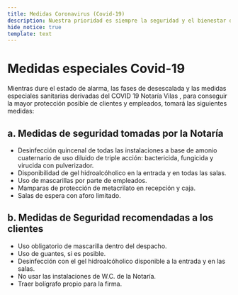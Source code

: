 ```yaml
---
title: Medidas Coronavirus (Covid-19)
description: Nuestra prioridad es siempre la seguridad y el bienestar de todos nuestros clientes y trabajadores. Nos mantenemos informados sobre todo lo relacionado con el coronavirus (COVID-19) y estamos adoptando una serie de medidas para ayudar a garantizar su seguridad.
hide_notice: true
template: text
---
```


# Medidas especiales Covid-19
Mientras dure el estado de alarma, las fases de desescalada y  las medidas especiales sanitarias derivadas del COVID 19  Notaría Vilas , para conseguir la mayor protección posible de clientes y empleados, tomará las siguientes medidas:

## a. Medidas de seguridad tomadas por la Notaría

- Desinfección quincenal de todas las instalaciones a base de amonio cuaternario de uso diluido de triple acción: bactericida, fungicida y virucida con pulverizador.
- Disponibilidad de gel hidroalcóholico en la entrada y en todas las salas.
- Uso de mascarillas por parte de empleados.
- Mamparas de protección de metacrilato en recepción y caja.
- Salas de espera con aforo limitado.

## b. Medidas de Seguridad recomendadas a los clientes

- Uso obligatorio de mascarilla dentro del despacho.
- Uso de guantes, si es posible.
- Desinfección con el gel hidroalcóholico disponible a la entrada y en las salas.
- No usar las instalaciones de W.C. de la Notaría.
- Traer bolígrafo propio para la firma.